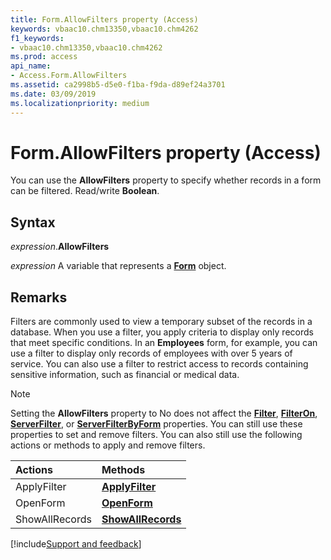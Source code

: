 ```yaml
---
title: Form.AllowFilters property (Access)
keywords: vbaac10.chm13350,vbaac10.chm4262
f1_keywords:
- vbaac10.chm13350,vbaac10.chm4262
ms.prod: access
api_name:
- Access.Form.AllowFilters
ms.assetid: ca2998b5-d5e0-f1ba-f9da-d89ef24a3701
ms.date: 03/09/2019
ms.localizationpriority: medium
---
```



# Form.AllowFilters property (Access)

You can use the **AllowFilters** property to specify whether records in a form can be filtered. Read/write **Boolean**.


## Syntax

_expression_.**AllowFilters**

_expression_ A variable that represents a **[Form](Access.Form.md)** object.


## Remarks

Filters are commonly used to view a temporary subset of the records in a database. When you use a filter, you apply criteria to display only records that meet specific conditions. In an **Employees** form, for example, you can use a filter to display only records of employees with over 5 years of service. You can also use a filter to restrict access to records containing sensitive information, such as financial or medical data.

> [!NOTE] 
> Setting the **AllowFilters** property to No does not affect the **[Filter](Access.Form.Filter(property).md)**, **[FilterOn](Access.Form.FilterOn.md)**, **[ServerFilter](Access.Form.ServerFilter.md)**, or **[ServerFilterByForm](Access.Form.ServerFilterByForm.md)** properties. You can still use these properties to set and remove filters. You can also still use the following actions or methods to apply and remove filters.
> 
> |Actions|Methods|
> |:------|:------|
> |ApplyFilter|**[ApplyFilter](Access.DoCmd.ApplyFilter.md)**|
> |OpenForm|**[OpenForm](Access.DoCmd.OpenForm.md)**|
> |ShowAllRecords|**[ShowAllRecords](Access.DoCmd.ShowAllRecords.md)**|



[!include[Support and feedback](~/includes/feedback-boilerplate.md)]